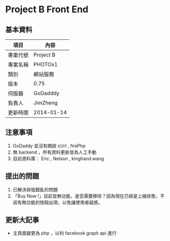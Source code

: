﻿# Project B Front End 

## 基本資料

項目 | 內容
--- | ---
專案代號 | Project B
專案名稱 | PHOTOx1
類別 | 網站服務
版本 | 0.75
伺服器 | GoDadddy
負責人 | JimZheng
更新時間 | 2014-01-14

## 注意事項

1. GoDaddy 並沒有開啟 cUrl , firePhp
1. 無 backend ，所有資料更新皆為人工手動
1. 目前資料庫： Eric , Nelson , kinghand.wang

## 提出的問題

1. 已解決排版錯亂的問題
1. 「Buy Now !」目前皆無功能，是否需要移除？因為現在已經是上線狀態，不該有無功能的按鈕出現，以免讓使用者疑惑。

## 更新大記事

* 主頁面變更為 php ，以利 facebook graph api 進行